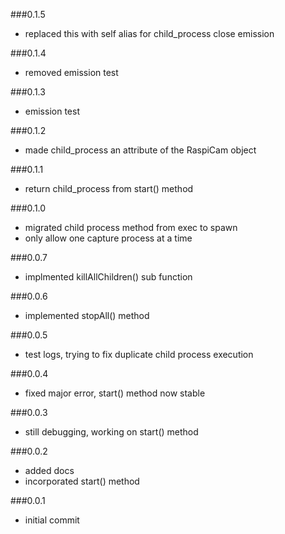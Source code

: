 ###0.1.5
*	replaced this with self alias for child_process close emission

###0.1.4
*	removed emission test

###0.1.3
*	emission test

###0.1.2
*	made child_process an attribute of the RaspiCam object

###0.1.1
*	return child_process from start() method

###0.1.0
*	migrated child process method from exec to spawn
*	only allow one capture process at a time

###0.0.7
*	implmented killAllChildren() sub function

###0.0.6
*	implemented stopAll() method

###0.0.5
*	test logs, trying to fix duplicate child process execution

###0.0.4
*	fixed major error, start() method now stable

###0.0.3
*	still debugging, working on start() method

###0.0.2
*	added docs
*	incorporated start() method

###0.0.1
*	initial commit